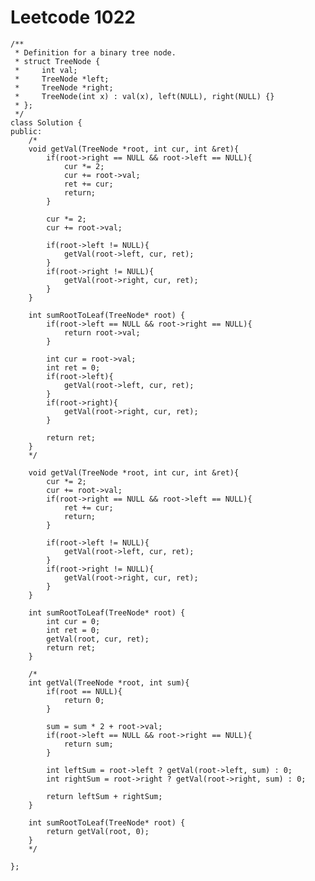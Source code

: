 # Leetcode 1022
    /**
     * Definition for a binary tree node.
     * struct TreeNode {
     *     int val;
     *     TreeNode *left;
     *     TreeNode *right;
     *     TreeNode(int x) : val(x), left(NULL), right(NULL) {}
     * };
     */
    class Solution {
    public:
        /*
        void getVal(TreeNode *root, int cur, int &ret){
            if(root->right == NULL && root->left == NULL){
                cur *= 2;
                cur += root->val;
                ret += cur;
                return;
            }

            cur *= 2;
            cur += root->val;

            if(root->left != NULL){
                getVal(root->left, cur, ret);
            }
            if(root->right != NULL){
                getVal(root->right, cur, ret);
            }
        }

        int sumRootToLeaf(TreeNode* root) {
            if(root->left == NULL && root->right == NULL){
                return root->val;
            }

            int cur = root->val;
            int ret = 0;
            if(root->left){
                getVal(root->left, cur, ret);
            }
            if(root->right){
                getVal(root->right, cur, ret);
            }

            return ret;
        }
        */

        void getVal(TreeNode *root, int cur, int &ret){
            cur *= 2;
            cur += root->val;
            if(root->right == NULL && root->left == NULL){
                ret += cur;
                return;
            }

            if(root->left != NULL){
                getVal(root->left, cur, ret);
            }
            if(root->right != NULL){
                getVal(root->right, cur, ret);
            }
        }

        int sumRootToLeaf(TreeNode* root) { 
            int cur = 0;
            int ret = 0;
            getVal(root, cur, ret);
            return ret;
        }

        /*
        int getVal(TreeNode *root, int sum){
            if(root == NULL){
                return 0;
            }

            sum = sum * 2 + root->val;
            if(root->left == NULL && root->right == NULL){
                return sum;
            }

            int leftSum = root->left ? getVal(root->left, sum) : 0;
            int rightSum = root->right ? getVal(root->right, sum) : 0;

            return leftSum + rightSum;
        }

        int sumRootToLeaf(TreeNode* root) {
            return getVal(root, 0);
        }
        */

    };
